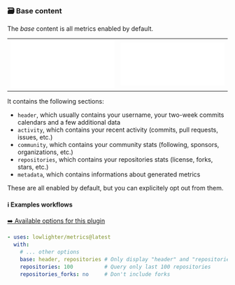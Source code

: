 ### 🗃️ Base content

The *base* content is all metrics enabled by default.

<table>
  <tr>
    <td>
      <img src="https://github.com/lowlighter/lowlighter/blob/master/metrics.classic.svg">
    </td>
    <td>
      <img src="https://github.com/lowlighter/lowlighter/blob/master/metrics.organization.svg">
    </td>
  </tr>
</table>

It contains the following sections:
* `header`, which usually contains your username, your two-week commits calendars and a few additional data
* `activity`, which contains your recent activity (commits, pull requests, issues, etc.)
* `community`, which contains your community stats (following, sponsors, organizations, etc.)
* `repositories`, which contains your repositories stats (license, forks, stars, etc.)
* `metadata`, which contains informations about generated metrics

These are all enabled by default, but you can explicitely opt out from them.

#### ℹ️ Examples workflows

[➡️ Available options for this plugin](metadata.yml)

```yaml
- uses: lowlighter/metrics@latest
  with:
    # ... other options
    base: header, repositories # Only display "header" and "repositories" sections
    repositories: 100          # Query only last 100 repositories
    repositories_forks: no     # Don't include forks
```

